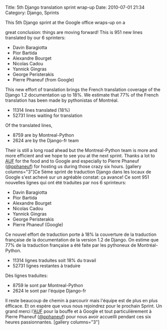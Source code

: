 Title: 5th Django translation sprint wrap-up
Date: 2010-07-01 21:34
Category: Django, Sprints

<!--:en-->This 5th Django sprint at the Google office wraps-up on a
great conclusion: things are moving forward! This is 951 new lines
translated by our 6 sprinters:

-   Davin Baragiotta
-   Pior Bartida
-   Alexandre Bourget
-   Nicolas Cadou
-   Yannick Gingras
-   George Peristerakis
-   Pierre Phaneuf (from Google)

This new effort of translation brings the French translation coverage of
the Django 1.2 documentation up to 18%. We estimate that 77% of the
French translation has been made by pythonistas of Montréal.

-   11314 lines translated (18%)
-   52731 lines waiting for translation

Of the translated lines,

-   8759 are by Montreal-Python
-   2624 are by the Django-fr team

Their is still a long road ahead but the Montreal-Python team is more
and more efficient and we hope to see you at the next sprint. Thanks a
lot to [AUF][] for the food and to Google and especially to Pierre
Phaneuf ([@pphaneuf][]) for hosting us during those crazy six hours.
[gallery columns="3"]<!--:--><!--:fr-->Ce 5ème sprint de traduction
Django dans les locaux de Google s'est achevé sur un agréable constat:
ça avance! Ce sont 951 nouvelles lignes qui ont été traduites par nos 6
sprinteurs:

-   Davin Baragiotta
-   Pior Bartida
-   Alexandre Bourget
-   Nicolas Cadou
-   Yannick Gingras
-   George Peristerakis
-   Pierre Phaneuf (Google)

Ce nouvel effort de traduction porte à 18% la couverture de la
traduction française de la documentation de la version 1.2 de Django. On
estime que 77% de la traduction française a été faite par les pythoneux
de Montréal-Python.

-   11314 lignes traduites soit 18% du travail
-   52731 lignes restantes à traduire

Dès lignes traduites:

-   8759 le sont par Montreal-Python
-   2624 le sont par l'équipe Django-fr

Il reste beaucoup de chemin à parcourir mais l'équipe est de plus en
plus éfficace. Et on espère que vous nous rejoindrez pour le prochain
Sprint. Un grand merci l'[AUF][] pour la bouffe et à Google et tout
particulièrement à Pierre Phaneuf ([@pphaneuf][]) pour nous avoir
accueilli pendant ces six heures passionnantes. [gallery
columns="3"]<!--:-->

</p>

  [AUF]: http://auf.org
  [@pphaneuf]: http://twitter.com/pphaneuf
